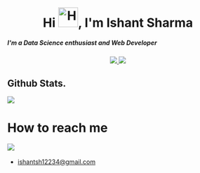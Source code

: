 <h1 align="center">Hi <img src="https://raw.githubusercontent.com/nixin72/nixin72/master/wave.gif" alt="Hand Emoji" height="45" width="45" />, I'm Ishant Sharma</h1>
<h5>I'm a Data Science enthusiast and Web Developer</h5>


<p align="center">
 <a href="http://github-readme-streak-stats.herokuapp.com/?user=techishant&theme=radical&date_format=M%20j%5B%2C%20Y%5D">
<img src="http://github-readme-streak-stats.herokuapp.com?user=techishant&theme=radical&date_format=M%20j%5B%2C%20Y%5D"/>
 </a>
<!-- </p>
<p align="center"> -->
<img src="https://github-readme-stats.vercel.app/api?username=techishant&count_private=true&show_icons=true&theme=radical" />
</p>
 
<!-- [![Top Langs](https://github-readme-stats.vercel.app/api/top-langs/?username=techishant&show_icons=true&theme=radical&layout=compact)](https://github.com/anuraghazra/github-readme-stats) -->

## Github Stats.
<!-- <img alt="Ishant Sharma's Activity Graph" src="https://activity-graph.herokuapp.com/graph?username=techishant&bg_color=141321&color=c73774&line=fd428d&point=FFFFFF" /> -->
<img src="https://github-readme-stats.vercel.app/api/top-langs/?username=techishant&show_icons=true&theme=radical&layout=compact"/>

# How to reach me 
<a href="mailto:ishantsh12234@gmail.com?subject=Hello%20Ishant,%20From%20Github"><img src="https://img.shields.io/badge/gmail-%23D14836.svg?&style=for-the-badge&logo=gmail&logoColor=white" /></a>&nbsp;&nbsp;&nbsp;&nbsp;
- ishantsh12234@gmail.com
